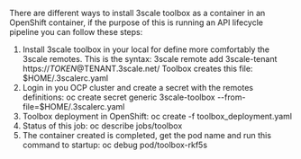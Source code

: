 
There are different ways to install 3scale toolbox as a container in an OpenShift container, if the purpose of this is running an API lifecycle pipeline you can follow these steps:

1. Install 3scale toolbox in your local for define more comfortably the 3scale remotes. This is the syntax:
     3scale remote add 3scale-tenant https://$TOKEN@$TENANT.3scale.net/
   Toolbox creates this file: $HOME/.3scalerc.yaml   
2. Login in you OCP cluster and create a secret with the remotes definitions: 
     oc create secret generic 3scale-toolbox --from-file=$HOME/.3scalerc.yaml
3. Toolbox deployment in OpenShift:
     oc create -f toolbox_deployment.yaml
4. Status of this job:
    oc describe jobs/toolbox
5. The container created is completed, get the pod name and run this command to startup:
    oc debug pod/toolbox-rkf5s
